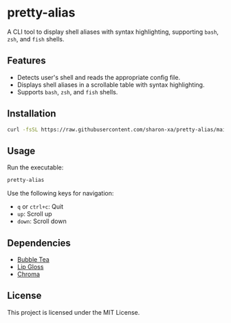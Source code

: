 # pretty-alias

A CLI tool to display shell aliases with syntax highlighting, supporting `bash`, `zsh`, and `fish` shells.

## Features

- Detects user's shell and reads the appropriate config file.
- Displays shell aliases in a scrollable table with syntax highlighting.
- Supports `bash`, `zsh`, and `fish` shells.

## Installation

```bash
curl -fsSL https://raw.githubusercontent.com/sharon-xa/pretty-alias/main/install.sh | sudo sh
```

## Usage

Run the executable:
```sh
pretty-alias
```

Use the following keys for navigation:
- `q` or `ctrl+c`: Quit
- `up`: Scroll up
- `down`: Scroll down

## Dependencies

- [Bubble Tea](https://github.com/charmbracelet/bubbletea)
- [Lip Gloss](https://github.com/charmbracelet/lipgloss)
- [Chroma](https://github.com/alecthomas/chroma)

## License

This project is licensed under the MIT License.

